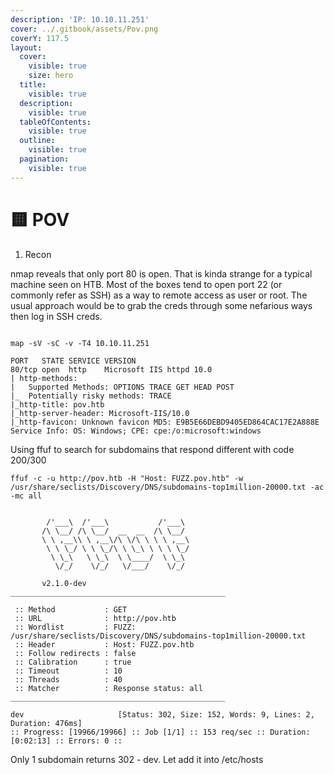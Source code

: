 ```yaml
---
description: 'IP: 10.10.11.251'
cover: ../.gitbook/assets/Pov.png
coverY: 117.5
layout:
  cover:
    visible: true
    size: hero
  title:
    visible: true
  description:
    visible: true
  tableOfContents:
    visible: true
  outline:
    visible: true
  pagination:
    visible: true
---
```


# 🟨 POV

1. Recon

nmap reveals that only port 80 is open. That is kinda strange for a typical machine seen on HTB. Most of the boxes tend to open port 22 (or commonly refer as SSH) as a way to remote access as user or root. The usual approach would be to grab the creds through some nefarious ways then log in SSH creds.  &#x20;

```

map -sV -sC -v -T4 10.10.11.251

PORT   STATE SERVICE VERSION
80/tcp open  http    Microsoft IIS httpd 10.0
| http-methods: 
|   Supported Methods: OPTIONS TRACE GET HEAD POST
|_  Potentially risky methods: TRACE
|_http-title: pov.htb
|_http-server-header: Microsoft-IIS/10.0
|_http-favicon: Unknown favicon MD5: E9B5E66DEBD9405ED864CAC17E2A888E
Service Info: OS: Windows; CPE: cpe:/o:microsoft:windows

```

Using ffuf to search for subdomains that respond different with code 200/300

```
ffuf -c -u http://pov.htb -H "Host: FUZZ.pov.htb" -w /usr/share/seclists/Discovery/DNS/subdomains-top1million-20000.txt -ac -mc all


        /'___\  /'___\           /'___\       
       /\ \__/ /\ \__/  __  __  /\ \__/       
       \ \ ,__\\ \ ,__\/\ \/\ \ \ \ ,__\      
        \ \ \_/ \ \ \_/\ \ \_\ \ \ \ \_/      
         \ \_\   \ \_\  \ \____/  \ \_\       
          \/_/    \/_/   \/___/    \/_/       

       v2.1.0-dev
________________________________________________

 :: Method           : GET
 :: URL              : http://pov.htb
 :: Wordlist         : FUZZ: /usr/share/seclists/Discovery/DNS/subdomains-top1million-20000.txt
 :: Header           : Host: FUZZ.pov.htb
 :: Follow redirects : false
 :: Calibration      : true
 :: Timeout          : 10
 :: Threads          : 40
 :: Matcher          : Response status: all
________________________________________________

dev                     [Status: 302, Size: 152, Words: 9, Lines: 2, Duration: 476ms]
:: Progress: [19966/19966] :: Job [1/1] :: 153 req/sec :: Duration: [0:02:13] :: Errors: 0 ::

```

Only 1 subdomain returns 302 - dev. Let add it into /etc/hosts&#x20;



